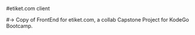 #etiket.com client

#-> Copy of FrontEnd for etiket.com, a collab Capstone Project for KodeGo Bootcamp.
